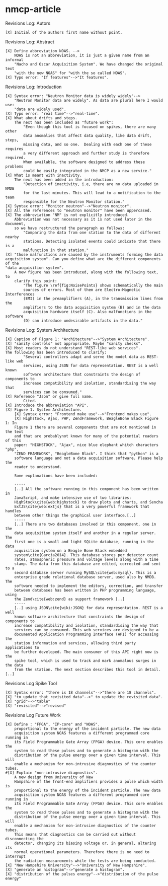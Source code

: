 nmcp-article
==

Revisions Log: Autors

    [X] Initial of the authors first name without point.

Revisions Log: Abstract

    [X] Define abbreviation NOAS. -->
        NOAS is not an abbreviation, it is just a given name from an informal
        "Nacho and Oscar Acquisition System". We have changed the original text
        "with the new NOAS" for "with the so called NOAS".
    [X] Typo error: "If features"-->"It features".

Revisions Log: Introduction

    [X] Syntax error: "Neutron Monitor data is widely widely"-->
        "Neutron Monitor data are widely". As data are plural here I would use:
        "data are widely used".
    [X] Typo error: "real time"-->"real-time".
    [X] What about drifts and steps.
        The next has been included as "future work":
            "Even though this tool is focused on spikes, there are many other
            data anomalies that affect data quality, like data drift, steps,
            missing data, and so one.  Dealing with each one of these requires
            a very different approach and further study is therefore required.
            When available, the software designed to address these problems
            could be easily integrated in the NMCP as a new service."
    [X] What is meant with inactivity.
        The next has been added in the introduction:
            "Detection of inactivity, i.e, there are no data uploaded in NMDB
            for the last minutes. This will lead to a notification to the team
            responsible for the Neutron Monitor station."
    [X] Syntax error: "Monitor neutron"-->"Neutron monitor".
    [X] All the references to "neutron monitor" have been uppercased.
    [X] The abbreviation "NM" is not explicitly introduced.
        Abbreviation was not necessary as it is not used later in the document,
        so we have restructured the paragraph as follows:
            "Comparing the data from one station to the data of different nearby
            stations. Detecting isolated events could indicate that there is a
            malfunction in that station."
    [X] "those malfunctions are caused by the instruments forming the data
    acquisition system". Can you define what are the different components of the
    "data acquisition system".
        A new figure has been introduced, along with the following text, to
        clarify this point:
            "The figure \ref{fig:NoisePoints} shows schematically the main
            sources of errors. Most of them are Electro-Magnetic Interferences
            (EMI) in the preamplifiers (A), in the transmission lines from the
            amplifiers to the data acquisition system (B) and in the data
            acquisition hardware itself (C). Also malfunctions in the software
            (D) can introduce undesirable artifacts in the data."

Revisions Log: System Architecture

    [X] Caption of Figure 1: "Architecture"-->"System Architecture".
    [X] "sanity controls" not appropriate. Maybe "sanity checks".
    [X] Most readers do not understand "REST-like web services".
    The following has been introduced to clarify:
            "Several controllers adapt and serve the model data as REST-like web
            services, using JSON for data representation. REST is a well known
            software architecture that constraints the design of components to
            increase compatibility and isolation, standardising the way that
            services can be consumed."
    [X] Reference "Json" or give full name.
            Cited.
    [X] Introduce the abbreviation "API".
    [X] Figure 1. System Architecture.
        [X] Syntax error: "Frontend make use"-->"Frontend makes use".
        [X] Highstock, Ajax, PHP, ZendFramework, BeagleBone Black Figure 1: In
        Figure 1 there are several components that are not mentioned in the text
        and that are probablynot known for many of the potential readers of this
        paper: "HIGHSTOCK", "Ajax", nice blue elephant whitch characters "php",
        "ZEND FRAMEWORK", "BeagleBone Black". I think that "python" is a
        software language and not a data acquisition software. Please help the
        reader to understand.

        Some explanations have been included:

        -----
        [..] All the software running in this component has been written in
        JavaScript, and make intensive use of two libraries:
        HighStock\cite{web:highstock} to draw plots and charts, and Sencha
        ExtJS\cite{web:extjs} that is a very powerful framework that handles
        between other things the graphical user interface.[..]
        -----
        [..] There are two databases involved in this component, one in the
        data acquisition system itself and another in a regular server. The
        first one is a small and light SQLite database, running in the data
        acquisition system on a Beagle Bone Black embedded
        system\cite{Garcia2014}. This database stores per detector count
        rates, atmospheric pressure and voltage levels along with a time
        stamp. The data from this database are edited, corrected and sent to a
        second database server running MySQL\cite{web:mysql}. This is a
        enterprise grade relational database server, used also by NMDB. The
        software needed to implement the editors, correction, and transfer
        between databases has been written in PHP programming language, using
        the Zend\cite{web:zend} as support framework [..]
        -----
        [..] using JSON\cite{wiki:JSON} for data representation. REST is a well
        known software architecture that constraints the design of components to
        increase compatibility and isolation, standardising the way that
        services can be consumed. This web services are designed to be a
        documented Application Programming Interface (API) for accessing the
        station information and services, allowing third party applications to
        be further developed. The main consumer of this API right now is the
        spike tool, which is used to track and mark anomalous surges in the data
        from the station. The next section describes this tool in detail. [..]


Revisions Log Spike Tool

    [X] Syntax error: "there is 18 channels"-->"there are 18 channels".
    [X] "to update that revisited data"-->" to update the revisited data".
    [X] "grid"-->"table"
    [X] "revisited"-->"revised"

Revisions Log Future Work

    [X] Define : "FPGA", "IP-core" and "NOAS".
        proportional to the energy of the incident particle. The new data
        acquisition system NOAS features a different programmed core running in
        its Field Programmable Gate Array (FPGA) device. This core enables the
        system to read these pulses and to generate a histogram with the
        distribution of the pulse energy over a given time interval. This will
        enable a mechanism for non-intrusive diagnostics of the counter tubes. 
    #[X] Explain "non-intrusive diagnostics".
        A new design from University of New
        Hampshire of the front-end amplifiers provides a pulse which width is
        proportional to the energy of the incident particle. The new data
        acquisition system NOAS features a different programmed core running in
        its Field Programmable Gate Array (FPGA) device. This core enables the
        system to read these pulses and to generate a histogram with the
        distribution of the pulse energy over a given time interval. This will
        enable a mechanism for non-intrusive diagnostics of the counter tubes.
        This means that diagnostics can be carried out without disconnecting the
        detector, changing its biasing voltage or, in general, altering its
        normal operational parameters. Therefore there is no need to interrupt
        the radiation measurements while the tests are being conducted.
    [X] "New Hampshire University"-->"University of New Hampshire".
    [X] "generate an histogram"-->"generate a histogram".
    [X] "distribution of the pulses energy"-->"distribution of the pulse energy"

